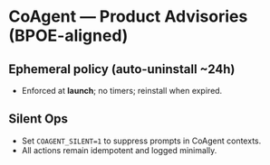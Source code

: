 ﻿# CoAgent — Product Advisories (BPOE-aligned)

## Ephemeral policy (auto-uninstall ~24h)
- Enforced at **launch**; no timers; reinstall when expired.

## Silent Ops
- Set `COAGENT_SILENT=1` to suppress prompts in CoAgent contexts.
- All actions remain idempotent and logged minimally.
